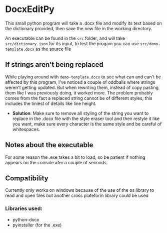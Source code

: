 # DocxEditPy

This small python program will take a .docx file and modify its text based on the dictionary provided, then save the new file in the working directory.

An executable can be found in the ```src``` folder, and will take ```src/dictionary.json``` for its input, to test the progam you can use ```src/demo-template.docx``` as the source file

## If strings aren't being replaced
While playing around with ```demo-template.docx``` to see what can and can't be affected by this program, I've noticed a couple of oddballs where strings weren't getting updated. But when rewriting them, instead of copy pasting them like I was previously doing, it worked more. The problem probably comes from the fact a replaced string cannot be of different styles, this includes the tiniest of details like line height.
- **Solution**: Make sure to remove all styling of the string you want to replace in the .docx file with the style eraser tool and then restyle it like you want, make sure every character is the same style and be careful of whitespaces.

## Notes about the executable
For some reason the .exe takes a bit to load, so be patient if nothing appears on the console afer a couple of seconds
 
## Compatibility
Currently only works on windows because of the use of the os library to read and open files but another cross plateform library could be used

### Libraries used:
- python-docx
- pyinstaller (for the .exe)

